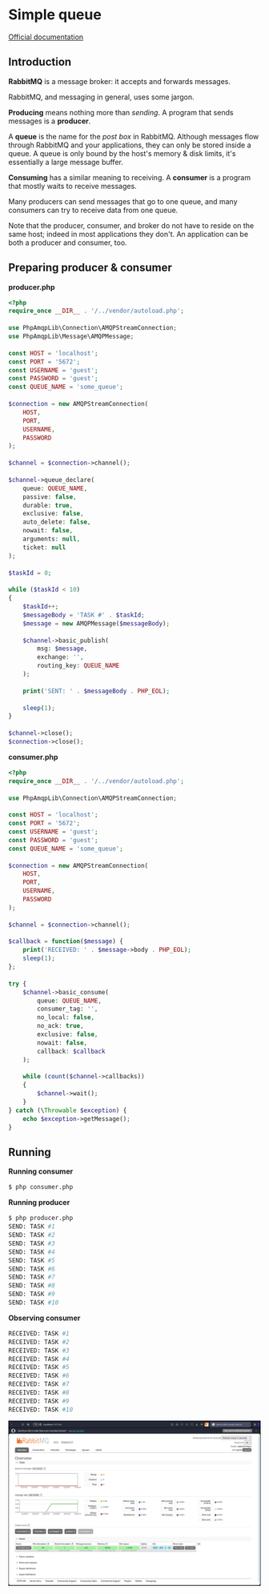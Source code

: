 # Simple queue

[Official documentation](https://www.rabbitmq.com/tutorials/tutorial-one-php)

## Introduction

**RabbitMQ** is a message broker: it accepts and forwards messages.

RabbitMQ, and messaging in general, uses some jargon.

**Producing** means nothing more than *sending*. A program that sends messages is a **producer**.

A **queue** is the name for the *post box* in RabbitMQ. Although messages flow through RabbitMQ and your applications, they can only be stored inside a queue. A queue is only bound by the host's memory & disk limits, it's essentially a large message buffer.

**Consuming** has a similar meaning to receiving. A **consumer** is a program that mostly waits to receive messages.

Many producers can send messages that go to one queue, and many consumers can try to receive data from one queue.

Note that the producer, consumer, and broker do not have to reside on the same host; indeed in most applications they don't. An application can be both a producer and consumer, too.

## Preparing producer & consumer

**producer.php**

```php
<?php
require_once __DIR__ . '/../vendor/autoload.php';

use PhpAmqpLib\Connection\AMQPStreamConnection;
use PhpAmqpLib\Message\AMQPMessage;

const HOST = 'localhost';
const PORT = '5672';
const USERNAME = 'guest';
const PASSWORD = 'guest';
const QUEUE_NAME = 'some_queue';

$connection = new AMQPStreamConnection(
    HOST,
    PORT,
    USERNAME,
    PASSWORD
);

$channel = $connection->channel();

$channel->queue_declare(
    queue: QUEUE_NAME,
    passive: false,
    durable: true,
    exclusive: false,
    auto_delete: false,
    nowait: false,
    arguments: null,
    ticket: null
);

$taskId = 0;

while ($taskId < 10)
{
    $taskId++;
    $messageBody = 'TASK #' . $taskId;
    $message = new AMQPMessage($messageBody);

    $channel->basic_publish(
        msg: $message,
        exchange: '',
        routing_key: QUEUE_NAME
    );

    print('SENT: ' . $messageBody . PHP_EOL);

    sleep(1);
}

$channel->close();
$connection->close();

```

**consumer.php**

```php
<?php
require_once __DIR__ . '/../vendor/autoload.php';

use PhpAmqpLib\Connection\AMQPStreamConnection;

const HOST = 'localhost';
const PORT = '5672';
const USERNAME = 'guest';
const PASSWORD = 'guest';
const QUEUE_NAME = 'some_queue';

$connection = new AMQPStreamConnection(
    HOST,
    PORT,
    USERNAME,
    PASSWORD
);

$channel = $connection->channel();

$callback = function($message) {
    print('RECEIVED: ' . $message->body . PHP_EOL);
    sleep(1);
};

try {
    $channel->basic_consume(
        queue: QUEUE_NAME,
        consumer_tag: '',
        no_local: false,
        no_ack: true,
        exclusive: false,
        nowait: false,
        callback: $callback
    );

    while (count($channel->callbacks))
    {
        $channel->wait();
    }
} catch (\Throwable $exception) {
    echo $exception->getMessage();
}

```

## Running

**Running consumer**

```bash
$ php consumer.php

```

**Running producer**

```bash
$ php producer.php
SEND: TASK #1
SEND: TASK #2
SEND: TASK #3
SEND: TASK #4
SEND: TASK #5
SEND: TASK #6
SEND: TASK #7
SEND: TASK #8
SEND: TASK #9
SEND: TASK #10
```

**Observing consumer**

```bash
RECEIVED: TASK #1
RECEIVED: TASK #2
RECEIVED: TASK #3
RECEIVED: TASK #4
RECEIVED: TASK #5
RECEIVED: TASK #6
RECEIVED: TASK #7
RECEIVED: TASK #8
RECEIVED: TASK #9
RECEIVED: TASK #10
```

![Browser monitor](simple_queue_-_browser_monitor.png "Browser monitor")

